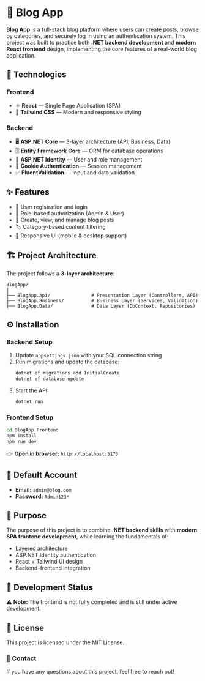 # 📖 Blog App

**Blog App** is a full-stack blog platform where users can create posts, browse by categories, and securely log in using an authentication system.
This project was built to practice both **.NET backend development** and **modern React frontend** design, implementing the core features of a real-world blog application.

## 🚀 Technologies

### Frontend
- ⚛️ **React** — Single Page Application (SPA)
- 🎨 **Tailwind CSS** — Modern and responsive styling

### Backend
- 🖥️ **ASP.NET Core** — 3-layer architecture (API, Business, Data)
- 🗄️ **Entity Framework Core** — ORM for database operations
- 🔑 **ASP.NET Identity** — User and role management
- 🍪 **Cookie Authentication** — Session management
- ✅ **FluentValidation** — Input and data validation

## ✨ Features
- 👤 User registration and login
- 🔐 Role-based authorization (Admin & User)
- 📝 Create, view, and manage blog posts
- 🏷️ Category-based content filtering
- 📱 Responsive UI (mobile & desktop support)

## 🏗️ Project Architecture
The project follows a **3-layer architecture**:

```
BlogApp/
│
├── BlogApp.Api/               # Presentation Layer (Controllers, API)
├── BlogApp.Business/          # Business Layer (Services, Validation)
├── BlogApp.Data/              # Data Layer (DbContext, Repositories)
```

## ⚙️ Installation

### Backend Setup
1. Update `appsettings.json` with your SQL connection string
2. Run migrations and update the database:
   ```bash
   dotnet ef migrations add InitialCreate
   dotnet ef database update
   ```
3. Start the API:
   ```bash
   dotnet run
   ```

### Frontend Setup
```bash
cd BlogApp.Frontend
npm install
npm run dev
```

👉 **Open in browser:** `http://localhost:5173`

## 🔑 Default Account
- **Email:** `admin@blog.com`
- **Password:** `Admin123*`

## 🎯 Purpose

The purpose of this project is to combine **.NET backend skills** with **modern SPA frontend development**, while learning the fundamentals of:

- Layered architecture
- ASP.NET Identity authentication
- React + Tailwind UI design
- Backend–frontend integration

## 🚧 Development Status
⚠️ **Note:** The frontend is not fully completed and is still under active development.

## 📄 License
This project is licensed under the MIT License.
### 📧 Contact
If you have any questions about this project, feel free to reach out!
